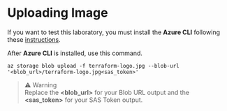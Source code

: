 # Uploading Image

If you want to test this laboratory, you must install the **Azure CLI** following these [instructions](https://learn.microsoft.com/pt-br/cli/azure/install-azure-cli).

After **Azure CLI** is installed, use this command.

```azurecli
az storage blob upload -f terraform-logo.jpg --blob-url '<blob_url>/terraform-logo.jpg<sas_token>'
```

> :warning: Warning <br/>
Replace the **<blob_url>** for your Blob URL output and the **<sas_token>** for your SAS Token output.
